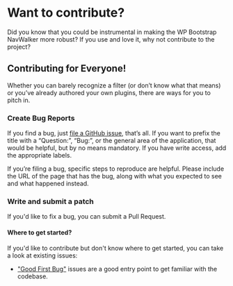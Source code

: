 # Want to contribute?

Did you know that you could be instrumental in making the WP Bootstrap NavWalker more robust? If you use and love it, why not contribute to the project?

## Contributing for Everyone!

Whether you can barely recognize a filter (or don’t know what that means) or you’ve already authored your own plugins, there are ways for you to pitch in.

### Create Bug Reports

If you find a bug, just [file a GitHub issue](https://github.com/wp-bootstrap/wp-bootstrap-navwalker/issues), that’s all. If you want to prefix the title with a “Question:”, “Bug:”, or the general area of the application, that would be helpful, but by no means mandatory. If you have write access, add the appropriate labels.

If you’re filing a bug, specific steps to reproduce are helpful. Please include the URL of the page that has the bug, along with what you expected to see and what happened instead. 

### Write and submit a patch

If you'd like to fix a bug, you can submit a Pull Request. 

#### Where to get started?

If you'd like to contribute but don't know where to get started, you can take a look at existing issues:

- ["Good First Bug"](https://github.com/wp-bootstrap/wp-bootstrap-navwalker/labels/%5BTYPE%5D%20GOOD%20FIRST%20BUG) issues are a good entry point to get familiar with the codebase.

